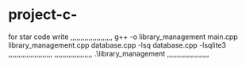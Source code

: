 # project-c-
for star code write
,,,,,,,,,,,,,,,,,,,,,
g++ -o library_management main.cpp library_management.cpp database.cpp -lsq
database.cpp -lsqlite3
,,,,,,,,,,,,,,,,,,,,,,
,,,,,,,,,,,,,,,,,,,
.\library_management
,,,,,,,,,,,,,,,,,,,,,

